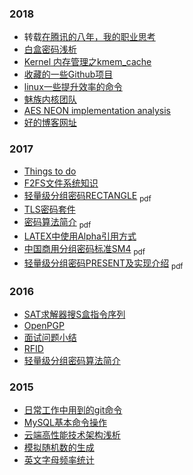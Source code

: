 ### 2018
   * 转载[在腾讯的八年，我的职业思考](https://yuguo.us/weblog/tencent-8-years/)
   * [白盒密码浅析](./2018/white-box-cryptography.html)
   * [Kernel 内存管理之kmem_cache](./2018/kernel-kmem-cache.html)
   * [收藏的一些Github项目](./2018/github-stars.html)
   * [linux一些提升效率的命令](./2018/linux-commands.html)
   * [魅族内核团队](http://kernel.meizu.com/)
   * [AES NEON implementation analysis](./2018/aes-neon.html)
   * [好的博客网址](./2018/blogs.html)

### 2017
   * [Things to do](./2017/things.html)
   * [F2FS文件系统知识](./2017/fs.html)
   * [轻量级分组密码RECTANGLE](./doc/rectangle.pdf) <sub>pdf</sub>
   * [TLS密码套件](./2017/tls.html)
   * [密码算法简介](./doc/cipher.pdf) <sub>pdf</sub>
   * [LATEX中使用Alpha引用方式](./2017/latex-alpha.html)
   * [中国商用分组密码标准SM4](./doc/sm4.pdf) <sub>pdf</sub>
   * [轻量级分组密码PRESENT及实现介绍](./doc/present.pdf) <sub>pdf</sub>

### 2016
   * [SAT求解器搜S盒指令序列](./2016/sat.html)
   * [OpenPGP](./2016/openpgp.html)
   * [面试问题小结](./2016/interview.html)
   * [RFID](./2016/rfid.html)
   * [轻量级分组密码算法简介](./2016/lightweight-block-cipher.html)

### 2015
   * [日常工作中用到的git命令](./2015/git.html)
   * [MySQL基本命令操作](./2015/mysql.html)
   * [云端高性能技术架构浅析](./2015/high-cloud.html)
   * [模拟随机数的生成](./2015/random-generator.html)
   * [英文字母频率统计](./2015/lettercount.html)

